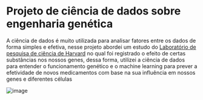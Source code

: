 # Projeto de ciência de dados sobre engenharia genética 

A ciência de dados é muito utilizada para analisar fatores entre os dados de forma simples e efetiva, 
nesse projeto abordei um estudo do [Laboratório de pesquisa de ciência de Harvard](https://chds.hsph.harvard.edu/) no qual foi registrado 
o efeito de certas substâncias nos nossos genes, dessa forma, utilizei a ciência de dados para entender o funcionamento genético e o machine
learning para prever a efetividade de novos medicamentos com base na sua influência em nossos genes e diferentes células

![image](https://user-images.githubusercontent.com/48134231/122975936-3db1f900-d36a-11eb-9764-170e41bec673.png)
